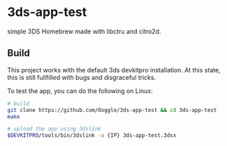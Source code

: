 # 3ds-app-test
simple 3DS Homebrew made with libctru and citro2d.

## Build

This project works with the default 3ds devkitpro installation.
At this state, this is still fullfilled with bugs and disgraceful tricks.

To test the app, you can do the following on Linux:
```sh
# build
git clone https://github.com/Ooggle/3ds-app-test && cd 3ds-app-test
make

# upload the app using 3dslink
$DEVKITPRO/tools/bin/3dslink -a {IP} 3ds-app-test.3dsx
```
